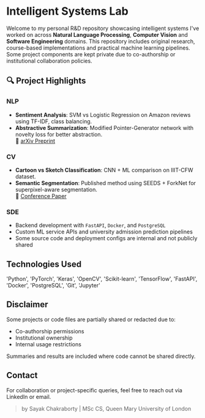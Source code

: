 # Intelligent Systems Lab #

Welcome to my personal R&D repository showcasing intelligent systems I've worked on across **Natural Language Processing**, **Computer Vision** and **Software Engineering** domains.
This repository includes original research, course-based implementations and practical machine learning pipelines. Some project components are kept private due to co-authorship or institutional collaboration policies.



## 🔍 Project Highlights

### NLP
- **Sentiment Analysis**: SVM vs Logistic Regression on Amazon reviews using TF-IDF, class balancing.
- **Abstractive Summarization**: Modified Pointer-Generator network with novelty loss for better abstraction.  
  🔗 [arXiv Preprint](https://arxiv.org/abs/2002.10959)

### CV
- **Cartoon vs Sketch Classification**: CNN + ML comparison on IIIT-CFW dataset.  
- **Semantic Segmentation**: Published method using SEEDS + ForkNet for superpixel-aware segmentation.  
  🔗 [Conference Paper](https://www.researchgate.net/publication/338685909_Two_Stage_Semantic_Segmentation_by_SEEDS_and_Fork_Net)

### SDE
- Backend development with `FastAPI`, `Docker`, and `PostgreSQL`
- Custom ML service APIs and university admission prediction pipelines  
- Some source code and deployment configs are internal and not publicly shared


## Technologies Used

'Python', 'PyTorch', 'Keras', 'OpenCV', 'Scikit-learn', 'TensorFlow', 'FastAPI', 'Docker', 'PostgreSQL', 'Git', 'Jupyter'


## Disclaimer

Some projects or code files are partially shared or redacted due to:
- Co-authorship permissions
- Institutional ownership
- Internal usage restrictions

Summaries and results are included where code cannot be shared directly.

## Contact

For collaboration or project-specific queries, feel free to reach out via LinkedIn or email.

> by Sayak Chakraborty | MSc CS, Queen Mary University of London
